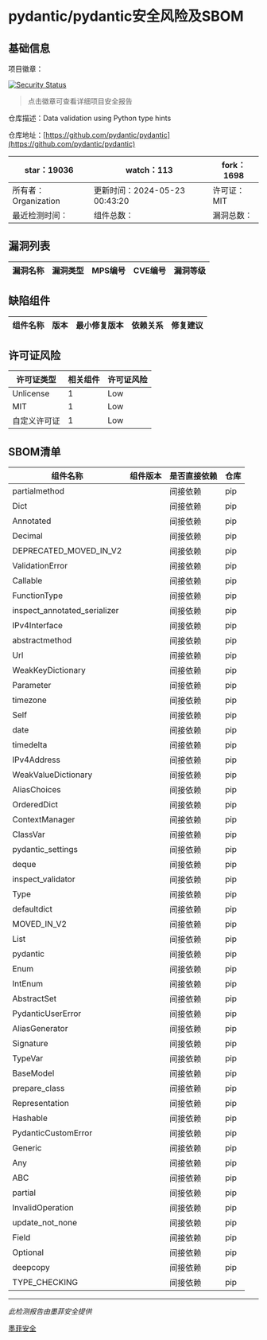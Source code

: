 # pydantic/pydantic安全风险及SBOM

## 基础信息

项目徽章：

[![Security Status](https://www.murphysec.com/platform3/v31/badge/1793351239729999872.svg)](https://www.murphysec.com/console/report/1785741480321552384/1793351239729999872)

> 点击徽章可查看详细项目安全报告

仓库描述：Data validation using Python type hints

仓库地址：[https://github.com/pydantic/pydantic](https://github.com/pydantic/pydantic)

| star：19036 | watch：113 | fork：1698 |
| ----------- | -------------- | ------------ |
| 所有者：Organization | 更新时间：2024-05-23 00:43:20 | 许可证：MIT |
| 最近检测时间： | 组件总数： | 漏洞总数： |




## 漏洞列表

| 漏洞名称 | 漏洞类型 | MPS编号 | CVE编号 | 漏洞等级 |
| ------- | ------ | ------- | ------ | ----- |





## 缺陷组件

| 组件名称 | 版本 | 最小修复版本 | 依赖关系 | 修复建议 |
| -------- | ---- | ------------ | -------- | -------- |





## 许可证风险

| 许可证类型 | 相关组件 | 许可证风险 |
| ---------- | -------- | ---------- |
|Unlicense|1|Low|
|MIT|1|Low|
|自定义许可证|1|Low|




## SBOM清单

| 组件名称 | 组件版本 | 是否直接依赖 | 仓库 |
| -------- | -------- | ------------ | ---- |
|partialmethod||间接依赖|pip|
|Dict||间接依赖|pip|
|Annotated||间接依赖|pip|
|Decimal||间接依赖|pip|
|DEPRECATED_MOVED_IN_V2||间接依赖|pip|
|ValidationError||间接依赖|pip|
|Callable||间接依赖|pip|
|FunctionType||间接依赖|pip|
|inspect_annotated_serializer||间接依赖|pip|
|IPv4Interface||间接依赖|pip|
|abstractmethod||间接依赖|pip|
|Url||间接依赖|pip|
|WeakKeyDictionary||间接依赖|pip|
|Parameter||间接依赖|pip|
|timezone||间接依赖|pip|
|Self||间接依赖|pip|
|date||间接依赖|pip|
|timedelta||间接依赖|pip|
|IPv4Address||间接依赖|pip|
|WeakValueDictionary||间接依赖|pip|
|AliasChoices||间接依赖|pip|
|OrderedDict||间接依赖|pip|
|ContextManager||间接依赖|pip|
|ClassVar||间接依赖|pip|
|pydantic_settings||间接依赖|pip|
|deque||间接依赖|pip|
|inspect_validator||间接依赖|pip|
|Type||间接依赖|pip|
|defaultdict||间接依赖|pip|
|MOVED_IN_V2||间接依赖|pip|
|List||间接依赖|pip|
|pydantic||间接依赖|pip|
|Enum||间接依赖|pip|
|IntEnum||间接依赖|pip|
|AbstractSet||间接依赖|pip|
|PydanticUserError||间接依赖|pip|
|AliasGenerator||间接依赖|pip|
|Signature||间接依赖|pip|
|TypeVar||间接依赖|pip|
|BaseModel||间接依赖|pip|
|prepare_class||间接依赖|pip|
|Representation||间接依赖|pip|
|Hashable||间接依赖|pip|
|PydanticCustomError||间接依赖|pip|
|Generic||间接依赖|pip|
|Any||间接依赖|pip|
|ABC||间接依赖|pip|
|partial||间接依赖|pip|
|InvalidOperation||间接依赖|pip|
|update_not_none||间接依赖|pip|
|Field||间接依赖|pip|
|Optional||间接依赖|pip|
|deepcopy||间接依赖|pip|
|TYPE_CHECKING||间接依赖|pip|


------

*此检测报告由墨菲安全提供*

[墨菲安全](www.murphysec.com)